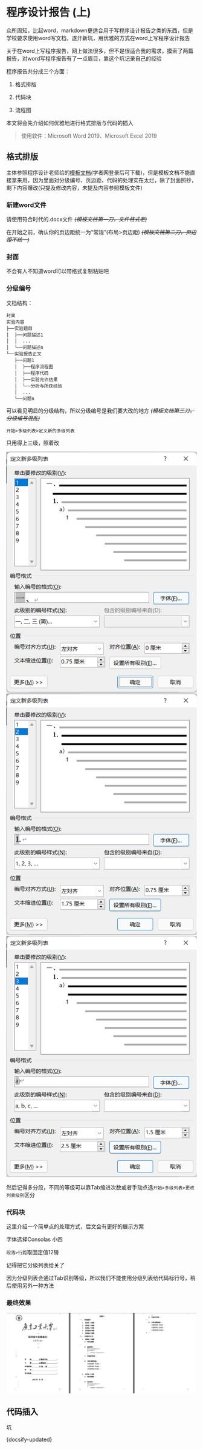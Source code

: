 # 程序设计报告 (上)

众所周知，比起word，markdown更适合用于写程序设计报告之类的东西，但是学校要求使用word写文档，遂开新坑，用优雅的方式在word上写程序设计报告

关于在word上写程序报告，网上做法很多，但不是很适合我的需求，摸索了两篇报告，对word写程序报告有了一点眉目，靠这个坑记录自己的经验

程序报告共分成三个方面：

1. 格式排版

2. 代码块

3. 流程图

本文将会先介绍如何优雅地进行格式排版与代码的插入

> 使用软件：Microsoft Word 2019、Microsoft Excel 2019

## 格式排版

主体参照程序设计老师给的[模板文档](https://www.scholat.com/course/V_courseResourceDownload.html?courseId=3147&resourceId=52393)(学者网登录后可下载)，但是模板文档不能直接拿来用，因为里面对分级编号、页边距、代码的处理实在太烂，除了封面照抄，剩下内容爆改(只提及修改内容，未提及内容参照模板文件)

### 新建word文件

请使用符合时代的.docx文件 ~~*(模板文档第一刀，文件格式老)*~~

在开始之前，确认你的页边距统一为“常规”(布局>页边距) ~~*(模板文档第二刀，页边距不统一)*~~

### 封面

不会有人不知道word可以带格式复制粘贴吧

### 分级编号

文档结构：

```text
封面
实验内容
├──实验题目
│  ├──问题描述1
│  │  ...
│  └──问题描述n
└──实验报告正文
   ├──问题1
   │  ├──程序流程图
   │  ├──程序代码
   │  ├──实验允许结果
   │  └──分析与所获经验
   │  ...
   └──问题n
```

可以看见明显的分级结构，所以分级编号是我们要大改的地方 ~~*(模板文档第三刀，分级编号混乱)*~~

`开始>多级列表>定义新的多级列表`

只用得上三级，照着改

![第一级](_media/003.png)
![第二级](_media/004.png)
![第三级](_media/005.png)

然后记得多分段，不同的等级可以靠Tab缩进次数或者手动点选`开始>多级列表>更改列表级别`区分

### 代码块

这里介绍一个简单点的处理方式，后文会有更好的展示方案

字体选择Consolas 小四

`段落>行距`取固定值12磅

记得把它分级列表给关了

因为分级列表会通过Tab识别等级，所以我们不能使用分级列表给代码标行号，稍后使用另外一种方法

### 最终效果

![效果图](_media/006.png)

## 代码插入

坑

{docsify-updated}
